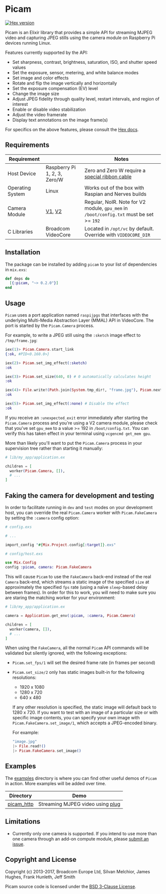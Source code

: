 # Picam

[![Hex version](https://img.shields.io/hexpm/v/picam.svg "Hex version")](https://hex.pm/packages/picam)

Picam is an Elixir library that provides a simple API for streaming MJPEG video and capturing JPEG stills using the camera module on Raspberry Pi devices running Linux.

Features currently supported by the API:

  - Set sharpness, contrast, brightness, saturation, ISO, and shutter speed values
  - Set the exposure, sensor, metering, and white balance modes
  - Set image and color effects
  - Rotate and flip the image vertically and horizontally
  - Set the exposure compensation (EV) level
  - Change the image size
  - Adjust JPEG fidelity through quality level, restart intervals, and region of interest
  - Enable or disable video stabilization
  - Adjust the video framerate
  - Display text annotations on the image frame(s)

For specifics on the above features, please consult the [Hex docs].

## Requirements

| Requirement |        | Notes  |
| ----------- | ------ | ------ |
| Host Device | Raspberry Pi 1, 2, 3, Zero/W | Zero and Zero W require a [special ribbon cable] |
| Operating System  | Linux | Works out of the box with Raspian and Nerves builds |
| Camera Module | [V1], [V2] | Regular, NoIR. Note for V2 module, `gpu_mem` in `/boot/config.txt` must be set >= `192` |
| C Libraries | Broadcom VideoCore | Located in `/opt/vc` by default.  Override with `VIDEOCORE_DIR` |

## Installation

The package can be installed by adding `picam` to your list of dependencies in `mix.exs`:

```elixir
def deps do
  [{:picam, "~> 0.2.0"}]
end
```

## Usage

`Picam` uses a port application named `raspijpgs` that interfaces with the underlying Multi-Media Abstraction Layer (MMAL) API in VideoCore.  The port is started by the `Picam.Camera` process.

For example, to write a JPEG still using the `:sketch` image effect to `/tmp/frame.jpg`:

```elixir
iex(1)> Picam.Camera.start_link
{:ok, #PID<0.160.0>}

iex(2)> Picam.set_img_effect(:sketch)
:ok

iex(3)> Picam.set_size(640, 0) # 0 automatically calculates height
:ok

iex(4)> File.write!(Path.join(System.tmp_dir!, "frame.jpg"), Picam.next_frame)
:ok

iex(5)> Picam.set_img_effect(:none) # Disable the effect
:ok
```

If you receive an `:unexpected_exit` error immediately after starting the `Picam.Camera` process and you're using a V2 camera module, please check that you've set `gpu_mem` to a value >= 192 in `/boot/config.txt`.  You can verify this has taken effect in your terminal using `vcgencmd get_mem gpu`.

More than likely you'll want to put the `Picam.Camera` process in your supervision tree rather than starting it manually:

```elixir
# lib/my_app/application.ex

children = [
  worker(Picam.Camera, []),
  # ...
]
```

## Faking the camera for development and testing

In order to facilitate running in `dev` and `test` modes on your development host, you can override the real `Picam.Camera` worker with `Picam.FakeCamera` by setting the `:camera` config option:

```elixir
# config.exs

# ...

import_config "#{Mix.Project.config[:target]}.exs"
```

```elixir
# config/host.exs

use Mix.Config
config :picam, camera: Picam.FakeCamera
```

This will cause `Picam` to use the `FakeCamera` back-end instead of the real `Camera` back-end, which streams a static image of the specified `size` at approximately the specified `fps` rate (using a naïve `sleep`-based delay between frames).
In order for this to work, you will need to make sure you are staring the matching worker for your environment:

```elixir
# lib/my_app/application.ex

camera = Application.get_env(:picam, :camera, Picam.Camera)

children = [
  worker(camera, []),
  # ...
]
```

When using the `FakeCamera`, all the normal `Picam` API commands will be validated but silently ignored, with the following exceptions:

* `Picam.set_fps/1` will set the desired frame rate (in frames per second)
* `Picam.set_size/2` only has static images built-in for the following resolutions:

  * 1920 x 1080
  * 1280 x 720
  * 640 x 480

  If any other resolution is specified, the static image will default back to 1280 x 720.
  If you want to test with an image of a particular size or with specific image contents, you can specify your own image with `Picam.FakeCamera.set_image/1`, which accepts a JPEG-encoded binary.

  For example:

  ```elixir
  "image.jpg"
  |> File.read!()
  |> Picam.FakeCamera.set_image()
  ```

## Examples

The [examples] directory is where you can find other useful demos of `Picam` in action.  More examples will be added over time.

| Directory    | Demo   |
| ------------ | ------ |
| [picam_http] | Streaming MJPEG video using [plug] |

## Limitations

- Currently only one camera is supported.  If you intend to use more than one camera through an add-on compute module, please [submit an issue].

## Copyright and License

Copyright (c) 2013-2017, Broadcom Europe Ltd, Silvan Melchior, James Hughes, Frank Hunleth, Jeff Smith

Picam source code is licensed under the [BSD 3-Clause License].

[//]: #
[special ribbon cable]: <https://www.adafruit.com/product/3157>
[V1]: <https://www.raspberrypi.org/products/camera-module/>
[V2]: <https://www.raspberrypi.org/products/camera-module-v2/>
[Hex docs]: <https://hexdocs.pm/picam>
[examples]: <https://github.com/electricshaman/picam/tree/master/examples>
[picam_http]: <https://github.com/electricshaman/picam/tree/master/examples/picam_http>
[plug]: <https://hexdocs.pm/plug>
[submit an issue]: <https://github.com/electricshaman/picam/issues/new>
[BSD 3-Clause License]: <https://github.com/electricshaman/picam/blob/master/LICENSE>
